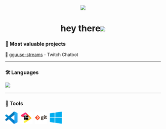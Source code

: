 <div id="header" align="center">
  <img src="https://media.giphy.com/media/2IudUHdI075HL02Pkk/giphy.gif" width="100"/>
  <h1>
  hey there<img src="https://media.giphy.com/media/hvRJCLFzcasrR4ia7z/giphy.gif" width="30px"/>
</h1>
</div>

### 👑 Most valuable projects

<div>
  
  🤖 [gguuse-streams](https://github.com/maxguuse/gguuse-streams/) - Twitch Chatbot
  
</div>

---

### 🛠️ Languages

<a href="https://wakatime.com"><img src="https://wakatime.com/share/@d128f7f3-053b-4e15-9d91-7d983a1cafe8/84e6efac-a49d-4aac-b0a1-fd8252db820f.png" width=600/></a>

---

### 🧰 Tools

<div>
  <img src="https://github.com/devicons/devicon/blob/master/icons/vscode/vscode-original.svg" title="vscode" alt="vscode" width="40" height="40"/>&nbsp;
  <img src="https://github.com/devicons/devicon/blob/master/icons/jetbrains/jetbrains-original.svg" title="jetbrains" alt="jetbrains" width="40" height="40"/>&nbsp;
  <img src="https://github.com/devicons/devicon/blob/master/icons/git/git-original-wordmark.svg" title="git" alt="git" width="40" height="40"/>&nbsp;
  <img src="https://github.com/devicons/devicon/blob/master/icons/windows8/windows8-original.svg" title="github" alt="github" width="40" height="40"/>&nbsp;
</div>
